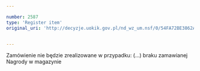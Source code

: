 ```yaml
---

number: 2587
type: 'Register item'
original_uri: 'http://decyzje.uokik.gov.pl/nd_wz_um.nsf/0/54FA72BE3862AEDBC1257912003C0982?OpenDocument'


---
```


Zamówienie nie będzie zrealizowane w przypadku: (…) braku zamawianej Nagrody w magazynie
